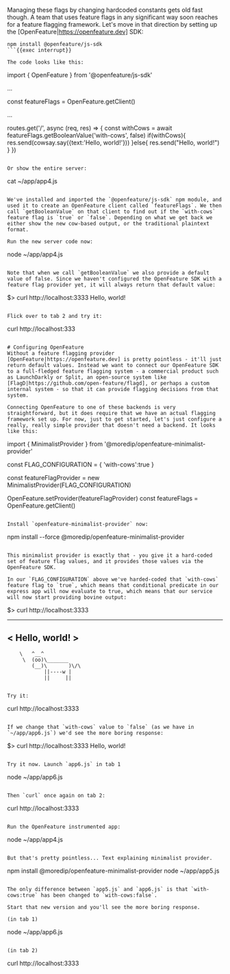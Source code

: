 Managing these flags by changing hardcoded constants gets old fast though. A team that uses feature flags in any significant way soon reaches for a feature flagging framework. Let's move in that direction by setting up the [OpenFeature|https://openfeature.dev] SDK:

```
npm install @openfeature/js-sdk
```{{exec interrupt}}

The code looks like this:

```
import { OpenFeature } from '@openfeature/js-sdk'

...

const featureFlags = OpenFeature.getClient()

...

routes.get('/', async (req, res) => {
  const withCows = await featureFlags.getBooleanValue('with-cows', false)
  if(withCows){
    res.send(cowsay.say({text:'Hello, world!'}))
  }else{
    res.send("Hello, world!")
  }
})
```

Or show the entire server:

```
cat ~/app/app4.js
```{{exec}}

We've installed and imported the `@openfeature/js-sdk` npm module, and used it to create an OpenFeature client called `featureFlags`. We then call `getBooleanValue` on that client to find out if the `with-cows` feature flag is `true` or `false`. Depending on what we get back we either show the new cow-based output, or the traditional plaintext format.

Run the new server code now:

```
node ~/app/app4.js
```{{exec interrupt}}

Note that when we call `getBooleanValue` we also provide a default value of false. Since we haven't configured the OpenFeature SDK with a feature flag provider yet, it will always return that default value:

```
$> curl http://localhost:3333
Hello, world!
```{{}}

Flick over to tab 2 and try it:

```
curl http://localhost:333
```{{exec}}

# Configuring OpenFeature
Without a feature flagging provider [OpenFeature|https://openfeature.dev] is pretty pointless - it'll just return default values. Instead we want to connect our OpenFeature SDK to a full-fledged feature flagging system - a commercial product such as LaunchDarkly or Split, an open-source system like [FlagD|https://github.com/open-feature/flagd], or perhaps a custom internal system - so that it can provide flagging decisions from that system.

Connecting OpenFeature to one of these backends is very straightforward, but it does require that we have an actual flagging framework set up. For now, just to get started, let's just configure a really, really simple provider that doesn't need a backend. It looks like this:

```
import { MinimalistProvider } from '@moredip/openfeature-minimalist-provider'

const FLAG_CONFIGURATION = {
  'with-cows':true
}

const featureFlagProvider = new MinimalistProvider(FLAG_CONFIGURATION)

OpenFeature.setProvider(featureFlagProvider)
const featureFlags = OpenFeature.getClient()
```{{}}

Install `openfeature-minimalist-provider` now:

```
npm install --force @moredip/openfeature-minimalist-provider
```{{exec}}

This minimalist provider is exactly that - you give it a hard-coded set of feature flag values, and it provides those values via the OpenFeature SDK.

In our `FLAG_CONFIGURATION` above we've harded-coded that `with-cows` feature flag to `true`, which means that conditional predicate in our express app will now evaluate to true, which means that our service will now start providing bovine output:

```
$> curl http://localhost:3333
 _______________
< Hello, world! >
 ---------------
        \   ^__^
         \  (oo)\_______
            (__)\       )\/\
                ||----w |
                ||     ||
```{{}}

Try it:

```
curl http://localhost:3333
```{{exec}}

If we change that `with-cows` value to `false` (as we have in `~/app/app6.js`) we'd see the more boring response:

```
$> curl http://localhost:3333
Hello, world!
```{{}}

Try it now. Launch `app6.js` in tab 1
```
node ~/app/app6.js
```{{exec interrupt}}

Then `curl` once again on tab 2:
```
curl http://localhost:3333
```

Run the OpenFeature instrumented app:

```
node ~/app/app4.js
```{{exec interrupt}}

But that's pretty pointless... Text explaining minimalist provider.

```
npm install @moredip/openfeature-minimalist-provider
node ~/app/app5.js
```{{exec interrupt}}

The only difference between `app5.js` and `app6.js` is that `with-cows:true` has been changed to `with-cows:false`.

Start that new version and you'll see the more boring response.

(in tab 1)
```
node ~/app/app6.js
```{{exec interrupt}}

(in tab 2)
```
curl http://localhost:3333
```{{exec}}
